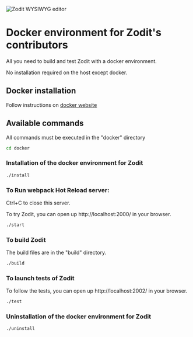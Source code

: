 ![Zodit WYSIWYG editor](https://raw.githubusercontent.com/xdan/zodit/master/examples/assets/logo.png)

# Docker environment for Zodit's contributors
All you need to build and test Zodit with a docker environment.

No installation required on the host except docker.

## Docker installation
Follow instructions on [docker website](https://docs.docker.com/get-docker/)

## Available commands
All commands must be executed in the "docker" directory
```bash
cd docker
```

### Installation of the docker environment for Zodit
```bash
./install
```

### To Run webpack Hot Reload server:
Ctrl+C to close this server.

To try Zodit, you can open up http://localhost:2000/ in your browser.
```bash
./start
```

### To build Zodit
The build files are in the "build" directory.
```bash
./build
```

### To launch tests of Zodit
To follow the tests, you can open up http://localhost:2002/ in your browser.
```bash
./test
```

### Uninstallation of the docker environment for Zodit
```bash
./uninstall
```
